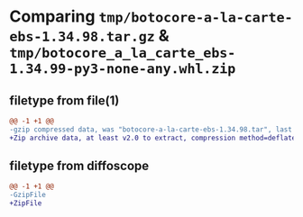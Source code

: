 # Comparing `tmp/botocore-a-la-carte-ebs-1.34.98.tar.gz` & `tmp/botocore_a_la_carte_ebs-1.34.99-py3-none-any.whl.zip`

## filetype from file(1)

```diff
@@ -1 +1 @@
-gzip compressed data, was "botocore-a-la-carte-ebs-1.34.98.tar", last modified: Sat May  4 01:01:29 2024, max compression
+Zip archive data, at least v2.0 to extract, compression method=deflate
```

## filetype from diffoscope

```diff
@@ -1 +1 @@
-GzipFile
+ZipFile
```

